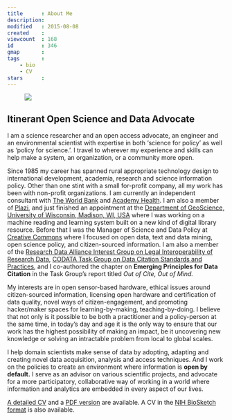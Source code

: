 ```yaml
---
title      : About Me
description:
modified   : 2015-08-08
created    :
viewcount  : 168
id         : 346
gmap       :
tags       :
    - bio
    - CV
stars      :
---
```


<figure>
    <img src="punkish.jpg">
    <figcaption></figcaption>
</figure>

<h2>Itinerant Open Science and Data Advocate</h2>

<p>I am a science researcher and an open access advocate, an engineer and an environmental scientist with expertise in both ‘science for policy’ as well as ‘policy for science.’. I travel to wherever my experience and skills can help make a system, an organization, or a community more open.</p>

<p>Since 1985 my career has spanned rural appropriate technology design to international development, academia, research and science information policy. Other than one stint with a small for-profit company, all my work has been with non-profit organizations. I am currently an independent consultant with <a href="http://worldbank.org" target="blank">The World Bank</a> and <a href="http://academyhealth.org" target="blank">Academy Health</a>. I am also a member of <a href="http://plazi.org" target="blank">Plazi</a>, and just finished an appointment at the <a href="http://www.geoscience.wisc.edu" target="blank">Department of GeoScience, University of Wisconsin, Madison, WI, USA</a> where I was working on a machine reading and learning system built on a new kind of digital library resource. Before that I was the Manager of Science and Data Policy at <a href="http://creativecommons.org" target="blank">Creative Commons</a> where I focused on open data, text and data mining, open science policy, and citizen-sourced information. I am also a member of the <a href="http://rd-alliance.org" target="blank">Research Data Alliance Interest Group on Legal Interoperability of Research Data</a>, <a href="http://www.codata.org/task-groups/data-citation-standards-and-practices" target="blank">CODATA Task Group on Data Citation Standards and Practices</a>, and I co-authored the chapter on <b>Emerging Principles for Data Citation</b> in the Task Group’s report titled <i>Out of Cite, Out of Mind.</i></p>

<p>My interests are in open sensor-based hardware, ethical issues around citizen-sourced information, licensing open hardware and certification of data quality, novel ways of citizen-engagement, and promoting hacker/maker spaces for learning-by-making, teaching-by-doing. I believe that not only is it possible to be both a practitioner and a policy-person at the same time, in today’s day and age it is the only way to ensure that our work has the highest possibility of making an impact, be it uncovering new knowledge or solving an intractable problem from local to global scales.</p>

<p>I help domain scientists make sense of data by adopting, adapting and creating novel data acquisition, analysis and access techniques. And I work on the policies to create an environment where information is <b>open by default.</b> I serve as an advisor on various scientific projects, and advocate for a more participatory, collaborative way of working in a world where information and analytics are embedded in every aspect of our lives.</p>

<p><a href="/cv/">A detailed CV</a> and a <a href="/cv/puneet-kishor-cv.pdf">PDF version</a> are available. A CV in the <a href="/cv/puneet-kishor-biosketch.pdf">NIH BioSketch format</a> is also available.</p>